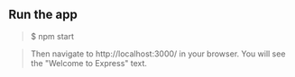 ## Run the app ##
  >$ npm start
  
  >Then navigate to http://localhost:3000/ in your browser. You will see the "Welcome to Express" text.
